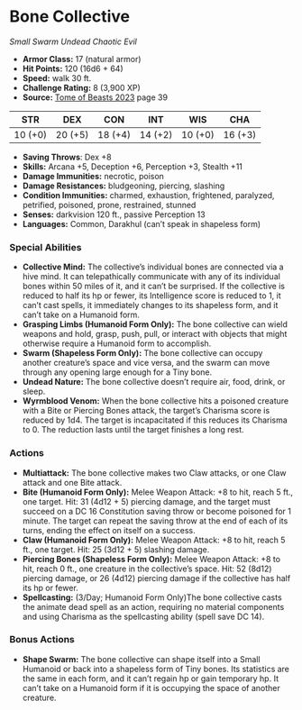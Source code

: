 # Bone Collective

*Small* *Swarm* *Undead* *Chaotic Evil*

- **Armor Class:** 17 (natural armor)
- **Hit Points:** 120 (16d6 + 64)
- **Speed:** walk 30 ft.
- **Challenge Rating:** 8 (3,900 XP)
- **Source:** [Tome of Beasts 2023](https://koboldpress.com/kpstore/product/tome-of-beasts-1-2023-edition/) page 39

| STR | DEX | CON | INT | WIS | CHA |
| --- | --- | --- | --- | --- | --- |
| 10 (+0) | 20 (+5) | 18 (+4) | 14 (+2) | 10 (+0) | 16 (+3) |

- **Saving Throws**: Dex +8
- **Skills:** Arcana +5, Deception +6, Perception +3, Stealth +11
- **Damage Immunities:** necrotic, poison
- **Damage Resistances:** bludgeoning, piercing, slashing
- **Condition Immunities:** charmed, exhaustion, frightened, paralyzed, petrified, poisoned, prone, restrained, stunned
- **Senses:** darkvision 120 ft., passive Perception 13
- **Languages:** Common, Darakhul (can’t speak in shapeless form)

### Special Abilities

- **Collective Mind:** The collective’s individual bones are connected via a hive mind. It can telepathically communicate with any of its individual bones within 50 miles of it, and it can’t be surprised. If the collective is reduced to half its hp or fewer, its Intelligence score is reduced to 1, it can’t cast spells, it immediately changes to its shapeless form, and it can’t take on a Humanoid form.
- **Grasping Limbs (Humanoid Form Only):** The bone collective can wield weapons and hold, grasp, push, pull, or interact with objects that might otherwise require a Humanoid form to accomplish.
- **Swarm (Shapeless Form Only):** The bone collective can occupy another creature’s space and vice versa, and the swarm can move through any opening large enough for a Tiny bone.
- **Undead Nature:** The bone collective doesn’t require air, food, drink, or sleep.
- **Wyrmblood Venom:** When the bone collective hits a poisoned creature with a Bite or Piercing Bones attack, the target’s Charisma score is reduced by 1d4. The target is incapacitated if this reduces its Charisma to 0. The reduction lasts until the target finishes a long rest.

### Actions

- **Multiattack:** The bone collective makes two Claw attacks, or one Claw attack and one Bite attack.
- **Bite (Humanoid Form Only):** Melee Weapon Attack: +8 to hit, reach 5 ft., one target. Hit: 31 (4d12 + 5) piercing damage, and the target must succeed on a DC 16 Constitution saving throw or become poisoned for 1 minute. The target can repeat the saving throw at the end of each of its turns, ending the effect on itself on a success.
- **Claw (Humanoid Form Only):** Melee Weapon Attack: +8 to hit, reach 5 ft., one target. Hit: 25 (3d12 + 5) slashing damage.
- **Piercing Bones (Shapeless Form Only):** Melee Weapon Attack: +8 to hit, reach 0 ft., one creature in the collective’s space. Hit: 52 (8d12) piercing damage, or 26 (4d12) piercing damage if the collective has half its hp or fewer.
- **Spellcasting:** (3/Day; Humanoid Form Only)The bone collective casts the animate dead spell as an action, requiring no material components and using Charisma as the spellcasting ability (spell save DC 14).

### Bonus Actions

- **Shape Swarm:** The bone collective can shape itself into a Small Humanoid or back into a shapeless form of Tiny bones. Its statistics are the same in each form, and it can’t regain hp or gain temporary hp. It can’t take on a Humanoid form if it is occupying the space of another creature.
